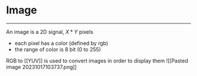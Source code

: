 # Image
---
An image is a 2D signal, $X*Y$ pixels
- each pixel has a color (defined by rgb)
- the range of color is 8 bit (0 to 255)

RGB to [[YUV]] is used to convert images in order to display them
![[Pasted image 20231017103737.png]]


